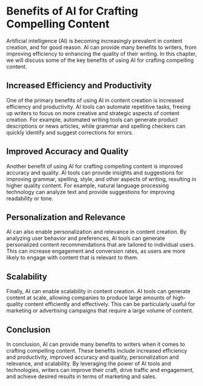 Benefits of AI for Crafting Compelling Content
===============================================================================================

Artificial intelligence (AI) is becoming increasingly prevalent in content creation, and for good reason. AI can provide many benefits to writers, from improving efficiency to enhancing the quality of their writing. In this chapter, we will discuss some of the key benefits of using AI for crafting compelling content.

Increased Efficiency and Productivity
-------------------------------------

One of the primary benefits of using AI in content creation is increased efficiency and productivity. AI tools can automate repetitive tasks, freeing up writers to focus on more creative and strategic aspects of content creation. For example, automated writing tools can generate product descriptions or news articles, while grammar and spelling checkers can quickly identify and suggest corrections for errors.

Improved Accuracy and Quality
-----------------------------

Another benefit of using AI for crafting compelling content is improved accuracy and quality. AI tools can provide insights and suggestions for improving grammar, spelling, style, and other aspects of writing, resulting in higher quality content. For example, natural language processing technology can analyze text and provide suggestions for improving readability or tone.

Personalization and Relevance
-----------------------------

AI can also enable personalization and relevance in content creation. By analyzing user behavior and preferences, AI tools can generate personalized content recommendations that are tailored to individual users. This can increase engagement and conversion rates, as users are more likely to engage with content that is relevant to them.

Scalability
-----------

Finally, AI can enable scalability in content creation. AI tools can generate content at scale, allowing companies to produce large amounts of high-quality content efficiently and effectively. This can be particularly useful for marketing or advertising campaigns that require a large volume of content.

Conclusion
----------

In conclusion, AI can provide many benefits to writers when it comes to crafting compelling content. These benefits include increased efficiency and productivity, improved accuracy and quality, personalization and relevance, and scalability. By leveraging the power of AI tools and technologies, writers can improve their craft, drive traffic and engagement, and achieve desired results in terms of marketing and sales.
